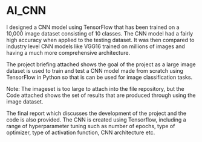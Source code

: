 # AI_CNN

I designed a CNN model using TensorFlow that has been trained on a 
10,000 image dataset consisting of 10 classes. The CNN model had a fairly high accuracy 
when applied to the testing dataset. It was then compared to industry level CNN models like 
VGG16 trained on millions of images and having a much more comprehensive architecture.

The project briefing attached shows the goal of the project as a large image dataset is used to train and test a CNN model made from scratch using TensorFlow in Python so that is can be used for image classification tasks.

Note: The imageset is too large to attach into the file repository, but the Code attached shows the set of results that are produced through using the image dataset.

The final report which discusses the development of the project and the code is also provided. The CNN is created using Tensorflow, including a range of hyperparameter tuning such as number of epochs, type of optimizer, type of activation function, CNN architecture etc.
